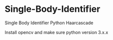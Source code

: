 # Single-Body-Identifier
Single Body Identifier Python Haarcascade

Install opencv and make sure python version 3.x.x
